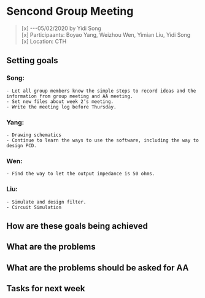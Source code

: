 # Sencond Group Meeting
>[x] ---05/02/2020 by Yidi Song   
>[x] Participaants: Boyao Yang, Weizhou Wen, Yimian Liu, Yidi Song   
>[x] Location: CTH


## Setting goals   
### Song:   
    - Let all group members know the simple steps to record ideas and the information from group meeting and AA meeting.   
    - Set new files about week 2’s meeting.   
    - Write the meeting log before Thursday.   

### Yang:   
    - Drawing schematics    
    - Continue to learn the ways to use the software, including the way to design PCD.   

### Wen:   
    - Find the way to let the output impedance is 50 ohms.   

### Liu:   
    - Simulate and design filter.
    - Circuit Simulation    
   
## How are these goals being achieved   


## What are the problems   


## What are the problems should be asked for AA   

## Tasks for next week   
